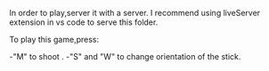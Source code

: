 In order to play,server it with a server.
I recommend using liveServer extension in vs code to serve this folder.



To play this game,press:

   -"M" to shoot .
   -"S" and "W" to change orientation of the stick.